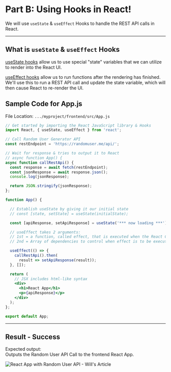 # Part B: Using Hooks in React!

We will use `useState` & `useEffect` Hooks to handle the REST API calls in React.

---

## What is `useState` & `useEffect` Hooks

[useState hooks](https://reactjs.org/docs/hooks-state.html) allow us to use special "state" variables that we can utilize to render into the React UI.

[useEffect hooks](https://reactjs.org/docs/hooks-effect.html) allow us to run functions after the rendering has finished. We'll use this to run a REST API call and update the state variable, which will then cause React to re-render the UI.

## Sample Code for App.js

File Location: `.../myproject/frontend/src/App.js`

```jsx
// Get started by importing the React JavaScript library & Hooks
import React, { useState, useEffect } from 'react';

// Call Random User Generator API
const restEndpoint = 'https://randomuser.me/api/';

// Wait for response & tries to output it to React
// async function App() {
async function callRestApi() {
  const response = await fetch(restEndpoint);
  const jsonResponse = await response.json();
  console.log(jsonResponse);

  return JSON.stringify(jsonResponse);
};

function App() {

  // Establish useState by giving it our initial state
  // const [state, setState] = useState(initialState);

  const [apiResponse, setApiResponse] = useState('*** now loading ***');

  // useEffect takes 2 arguments:
  // 1st = a function, called effect, that is executed when the React Component is rendered
  // 2nd = Array of dependencies to control when effect is to be executed after mounting the component; Empty array = only invoke effect once

  useEffect(() => {
    callRestApi().then(
      result => setApiResponse(result));
  }, []);

  return (
    // JSX includes html-like syntax
    <div>
      <h1>React App</h1>
      <p>{apiResponse}</p>
    </div>
  );
};

export default App;
```

---

## Result - Success

Expected output:  
Outputs the Random User API Call to the frontend React App.

![React App with Random User API - Will's Article](https://res.cloudinary.com/practicaldev/image/fetch/s--gLC8WZiw--/c_limit%2Cf_auto%2Cfl_progressive%2Cq_66%2Cw_880/https://dev-to-uploads.s3.amazonaws.com/uploads/articles/s4hy00cysrqc0a8n2jkf.gif)
